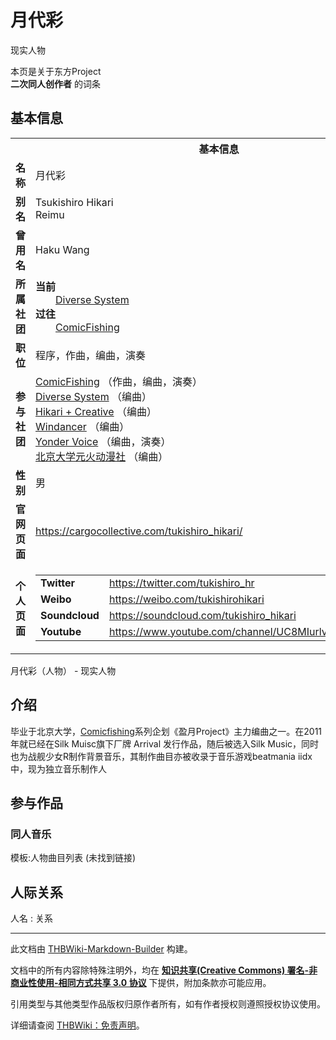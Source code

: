 # 月代彩

<!-- source html: G:\repos\THBWiki-Markdown-Builder\THBWikiMarkdown\Temp\main\c\cf\ns0%3A%E6%9C%88%E4%BB%A3%E5%BD%A9.html -->

现实人物

本页是关于东方Project  
 **二次同人创作者** 的词条

## 基本信息

<table><tbody><tr><th colspan="3">基本信息</th></tr><tr><td class="label"><b>名称</b></td><td> 月代彩 </td></tr><tr><td class="label"><b>别名</b></td><td>Tsukishiro Hikari<br>Reimu</td></tr><tr><td class="label"><b>曾用名</b></td><td>Haku Wang</td></tr><tr><td class="label"><b>所属社团</b></td><td><b>当前</b><div style="margin-left:2em;"><a href="./Diverse_System.md" title="Diverse System">Diverse System</a></div><b>过往</b><div style="margin-left:2em;"><a href="./ComicFishing.md" title="ComicFishing">ComicFishing</a></div></td></tr><tr><td class="label"><b>职位</b></td><td>程序，作曲，编曲，演奏</td></tr><tr><td class="label"><b>参与社团</b></td><td><a href="./ComicFishing.md" title="ComicFishing">ComicFishing</a> （作曲，编曲，演奏）<br><a href="./Diverse_System.md" title="Diverse System">Diverse System</a> （编曲）<br><a href="/index.php?title=Hikari_%2B_Creative&amp;action=edit&amp;redlink=1" class="new" title="Hikari + Creative（页面不存在）">Hikari + Creative</a> （编曲）<br><a href="./Windancer.md" title="Windancer">Windancer</a> （编曲）<br><a href="./Yonder_Voice.md" title="Yonder Voice">Yonder Voice</a> （编曲，演奏）<br><a href="/index.php?title=%E5%8C%97%E4%BA%AC%E5%A4%A7%E5%AD%A6%E5%85%83%E7%81%AB%E5%8A%A8%E6%BC%AB%E7%A4%BE&amp;action=edit&amp;redlink=1" class="new" title="北京大学元火动漫社（页面不存在）">北京大学元火动漫社</a> （编曲）</td></tr><tr><td class="label"><b>性别</b></td><td>男</td></tr><tr><td class="label"><b>官网页面</b></td><td><a rel="nofollow" class="external free" href="https://cargocollective.com/tukishiro_hikari/">https://cargocollective.com/tukishiro_hikari/</a></td></tr><tr><td class="label"><b>个人页面</b></td><td><table border="0" cellspacing="0" cellpadding="0"><tbody><tr><td><b>Twitter</b></td><td><a rel="nofollow" class="external free" href="https://twitter.com/tukishiro_hr">https://twitter.com/tukishiro_hr</a></td></tr><tr><td><b>Weibo</b></td><td><a rel="nofollow" class="external free" href="https://weibo.com/tukishirohikari">https://weibo.com/tukishirohikari</a></td></tr><tr><td><b>Soundcloud</b></td><td><a rel="nofollow" class="external free" href="https://soundcloud.com/tukishiro_hikari">https://soundcloud.com/tukishiro_hikari</a></td></tr><tr><td><b>Youtube</b></td><td><a rel="nofollow" class="external free" href="https://www.youtube.com/channel/UC8MIurlvju_UOacSJUsTQyw">https://www.youtube.com/channel/UC8MIurlvju_UOacSJUsTQyw</a></td></tr></tbody></table></td></tr></tbody></table>

月代彩（人物） - 现实人物

## 介绍
  
毕业于北京大学，[Comicfishing](./ComicFishing.md)系列企划《盈月Project》主力编曲之一。在2011年就已经在Silk Muisc旗下厂牌 Arrival 发行作品，随后被选入Silk Music，同时也为战舰少女R制作背景音乐，其制作曲目亦被收录于音乐游戏beatmania iidx中，现为独立音乐制作人
  


## 参与作品

### 同人音乐
  
模板:人物曲目列表 (未找到链接)
  


## 人际关系
人名
: 关系





---

此文档由 [THBWiki-Markdown-Builder](https://github.com/Delsin-Yu/THBWiki-Markdown-Builder) 构建。

文档中的所有内容除特殊注明外，均在 [**知识共享(Creative Commons) 署名-非商业性使用-相同方式共享 3.0 协议**](https://creativecommons.org/licenses/by-sa/3.0/deed.zh-hans) 下提供，附加条款亦可能应用。

引用类型与其他类型作品版权归原作者所有，如有作者授权则遵照授权协议使用。

详细请查阅 [THBWiki：免责声明](https://thbwiki.cc/THBWiki:%E5%85%8D%E8%B4%A3%E5%A3%B0%E6%98%8E)。

